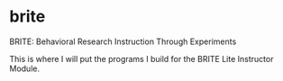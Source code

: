 # brite
BRITE: Behavioral Research Instruction Through Experiments


This is where I will put the programs I build for the BRITE Lite Instructor Module. 
